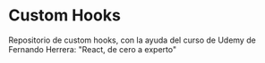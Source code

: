 # Custom Hooks

Repositorio de custom hooks, con la ayuda del curso de Udemy de Fernando Herrera: "React, de cero a experto"